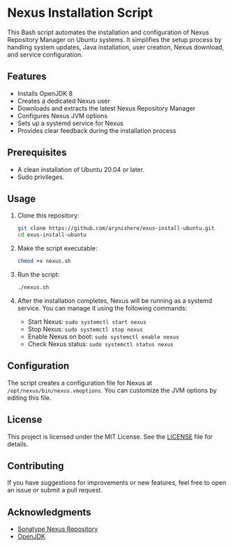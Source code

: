 
# Nexus Installation Script

This Bash script automates the installation and configuration of Nexus Repository Manager on Ubuntu systems. It simplifies the setup process by handling system updates, Java installation, user creation, Nexus download, and service configuration.

## Features

- Installs OpenJDK 8
- Creates a dedicated Nexus user
- Downloads and extracts the latest Nexus Repository Manager
- Configures Nexus JVM options
- Sets up a systemd service for Nexus
- Provides clear feedback during the installation process

## Prerequisites

- A clean installation of Ubuntu 20.04 or later.
- Sudo privileges.

## Usage

1. Clone this repository:

   ```bash
   git clone https://github.com/arynishere/exus-install-ubuntu.git
   cd exus-install-ubuntu
   ```

2. Make the script executable:

   ```bash
   chmod +x nexus.sh
   ```

3. Run the script:

   ```bash
   ./nexus.sh

   ```

4. After the installation completes, Nexus will be running as a systemd service. You can manage it using the following commands:

   - Start Nexus: `sudo systemctl start nexus`
   - Stop Nexus: `sudo systemctl stop nexus`
   - Enable Nexus on boot: `sudo systemctl enable nexus`
   - Check Nexus status: `sudo systemctl status nexus`

## Configuration

The script creates a configuration file for Nexus at `/opt/nexus/bin/nexus.vmoptions`. You can customize the JVM options by editing this file.

## License

This project is licensed under the MIT License. See the [LICENSE](LICENSE) file for details.

## Contributing

If you have suggestions for improvements or new features, feel free to open an issue or submit a pull request.

## Acknowledgments

- [Sonatype Nexus Repository](https://www.sonatype.com/nexus-repository-oss)
- [OpenJDK](https://openjdk.java.net/)
```

